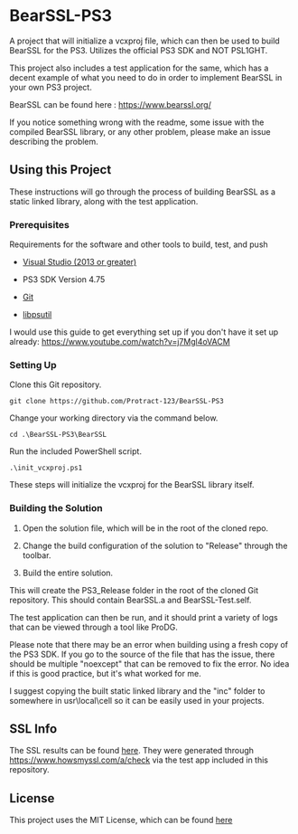 # BearSSL-PS3

A project that will initialize a vcxproj file, which can then be used to build BearSSL for the PS3. Utilizes the official PS3 SDK and NOT PSL1GHT.

This project also includes a test application for the same, which has a decent example of what you need to do in order to implement BearSSL in your own PS3 project.

BearSSL can be found here : https://www.bearssl.org/

If you notice something wrong with the readme, some issue with the compiled BearSSL library, or any other problem, please make an issue describing the problem.

## Using this Project

These instructions will go through the process of building BearSSL as a static linked library, along with the test application.

### Prerequisites

Requirements for the software and other tools to build, test, and push 

- [Visual Studio (2013 or greater)](https://visualstudio.microsoft.com/downloads/)

- PS3 SDK Version 4.75

- [Git](https://git-scm.com/downloads)

- [libpsutil](https://github.com/skiff/libpsutil/releases)

I would use this guide to get everything set up if you don't have it set up already: https://www.youtube.com/watch?v=j7Mgl4oVACM

### Setting Up

Clone this Git repository.

    git clone https://github.com/Protract-123/BearSSL-PS3

Change your working directory via the command below.

    cd .\BearSSL-PS3\BearSSL

Run the included PowerShell script.

    .\init_vcxproj.ps1

These steps will initialize the vcxproj for the BearSSL library itself.

### Building the Solution

1. Open the solution file, which will be in the root of the cloned repo.

2. Change the build configuration of the solution to "Release" through the toolbar.

3. Build the entire solution.

This will create the PS3_Release folder in the root of the cloned Git repository. This should contain BearSSL.a and BearSSL-Test.self.

The test application can then be run, and it should print a variety of logs that can be viewed through a tool like ProDG.

Please note that there may be an error when building using a fresh copy of the PS3 SDK. If you go to the source of the file that has the issue, there should be multiple "noexcept" that can be removed to fix the error. No idea if this is good practice, but it's what worked for me.

I suggest copying the built static linked library and the "inc" folder to somewhere in usr\local\cell so it can be easily used in your projects.

## SSL Info

The SSL results can be found [here](ssl_info.json). They were generated through https://www.howsmyssl.com/a/check via the test app included in this repository.

## License

This project uses the MIT License, which can be found [here](LICENSE)

